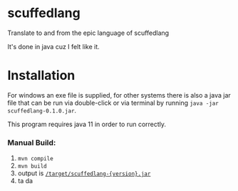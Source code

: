 # scuffedlang
Translate to and from the epic language of scuffedlang

It's done in java cuz I felt like it.


# Installation
For windows an exe file is supplied, for other systems there is also a java jar file that can be run via double-click or via terminal by running `java -jar scuffedlang-0.1.0.jar`.

This program requires java 11 in order to run correctly.

### Manual Build:
1) `mvn compile`
2) `mvn build`
3) output is [`/target/scuffedlang-{version}.jar`](https://github.com/GrantBGreat/scuffedlang/tree/main/target)
4) ta da
